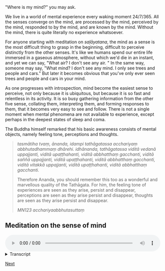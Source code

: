 
"Where is my mind?" you may ask.

We live in a world of mental experience every waking moment 24/7/365. All the senses converge on the mind, are processed by the mind, perceived by the mind, responded to by the mind, and are known by the mind. Without the mind, there is quite literally no experience whatsoever.

For anyone starting with meditation on *saḷāyatana*, the mind as a sense is the most difficult thing to grasp in the beginning, difficult to perceive distinctly from the other senses. It's like we humans spend our entire life immersed in a gaseous atmosphere, without which we'd die in an instant, and yet we can say, "What air? I don't see any air. " In the same way, someone may say, "What mind? I don't see any mind. I only see trees and people and cars." But later it becomes obvious that you've only ever seen trees and people and cars in your mind. 

As one progresses with introspection, mind become the easiest sense to perceive, not only because it is ubiquitous, but because it is so fast and relentless in its activity. It is so busy gathering information from the other five sense, collating them, interpreting them, and forming responses to them, that it becomes very easy to see and follow. There is not a single moment when mental phenomena are not available to experience, except perhaps in the deepest states of sleep and coma. 

The Buddha himself remarked that his basic awareness consists of mental objects, namely feeling tone, perceptions and thoughts. 

> *tasmātiha tvaṃ, ānanda, idampi tathāgatassa acchariyaṃ abbhutadhammaṃ dhārehi. idhānanda, tathāgatassa viditā vedanā uppajjanti, viditā upaṭṭhahanti, viditā abbhatthaṃ gacchanti, viditā saññā uppajjanti, viditā upaṭṭhahanti, viditā abbhatthaṃ gacchanti, viditā vitakkā uppajjanti, viditā upaṭṭhahanti, viditā abbhatthaṃ gacchanti.*  
> 
> Therefore Ananda, you should remember this too as a wonderful and marvellous quality of the Tathāgata. For him, the feeling tone of experiences are seen as they arise, persist and disappear, perceptions are seen as they arise persist and disappear, thoughts are seen as they arise persist and disappear. 
> 
> *MN123 acchariyaabbhutasuttaṃ*

## Meditation on the sense of mind


<audio controls style="width: 100%; max-width: 600px;">
    <source src="assets/audio/7. Sense of Mind.mp3" type="audio/mpeg">
</audio>



<details>
<summary>Transcript</summary>

Let's spend a little time with the sixth sense, the sense of mind. 

Bring your attention to the mind, become aware of this field of mental experiences.

Some constructed mental activities might help you to distinctly perceive mental experience. 

Silently, say the word "mind" to yourself. The appearance of a word in the mind. That's a mental experience. 

Silently, spell the word "mind". "m-i-n-d". That's a mental experience. 

Take the letters of the word mind, and sort them alphabetically. That's a mental experience. 

What's the very thing that you think of when I say the word "mind". That's a mental experience.

What's the first thing you remember from when you were young? 

What was the last meal that you ate?

All memories are mental experiences. 

Think about what you're going to do this evening? What are you going to do tomorrow? Thinking about the future is a mental experience. 

Imagine being 100 meters up in the air, looking down on yourself. Imagination is a mental experience. 

What is the thing that you are most concerned about right now? Worry is a mental experience. Anxiety is a mental experience. 

What is seven times eight? Calculation is a mental experience. Logic is a mental experience. Reasoning is a mental experience.

Think of one thing you can do to really improve the quality of your life. Ideas are a mental experience.  

What is your mood right now? That's a mental experience.

What it is like to be really sad, and depressed. That's a mental experience. 

What it is like to be really happy, elated, full of joy? That's a mental experience. 

When you fall asleep, your mind often gets flooded with hypnagogic images. That's a mental experience. 

All dreams are mental experience. 

Struggling to remember them in the morning. That's a mental experience. 

Think of somebody that irritates you. Send them some good wishes. That's a mental experience. 

Think of somebody that you like. Send them some good vibes. That's another mental experience. 

Think of some random person you recently met. Also send them some good wishes. That's a mental experience. 

What is your inner dialogue saying, the voice in your head? That's a mental experience. 

What are your plans for the future? That's a mental experience. 

Think of a beautiful sunset. Imagining seeing is a mental experience. 

Think of the sound of birds chirping in the morning. Thinking about sounds is a mental experience.

Think of the smell of fish. Recollecting smells is a mental experience. 

Think of tasting pineapple. That acidity is a mental experience. 

Think of having an icy cold shower. That's also a mental experience. 

When you see something and think, "How beautiful". That's a mental experience. 

When you see something and think, "Ugh, how ugly". That's a mental experience. 

When you see something and think, "Yawn, how boring". That's a mental experience. 

Would you like some tea, coffee, fruit juice or water to drink right now? Choice is a mental experience.

What's your favourite colour? Preference is a mental experience.

What do you think about the current political situation? What are your views on abortion? What do you think happens after death? All opinions, views and beliefs are mental experiences.

Your attention moving from one sense to another. That's a mental experience.

The pleasantness or unpleasantness that arises in response to every single sense experience. That's a mental experience.

Being able to name any object that you perceive. That's a mental experience.

Your response to every object within experience. That's a mental experience.

The fact of knowing that you're having an experience right now, awareness itself. That's a mental experience.

These are just some examples to give you an idea of the range of mental experiences. It's in no way exhaustive, in fact it's almost impossible to exhaust the range of mental experiences. But there should be enough for you to recognise mental experiences as they occur within the mental field. 

Pay attention to your mental experiences. 

Understand these are all just the mental field. 

---

Notice how the mind changes relentlessly, nothing stays still even for one second. 

Attention moves between all the senses, perceptions and thoughts arise, responses are formed, knowing is always present and shifting. 

---

Right now, the important thing is not to analyse every little phenomena that occurs in the mind, but simple to understand that this is mental activity, these are mental phenomena, these are mental processes, these are all occurring within the mental domain.

---

The important skill to develop is simply to understand when an experience is within the field of mind, to be able to clearly distinguish five sense experiences, from mental ones.

---

Keep coming back to this sense of mind. Give it your full attention. 

</details>


<a href="2.08 Open Awareness.html">Next</a>




























 